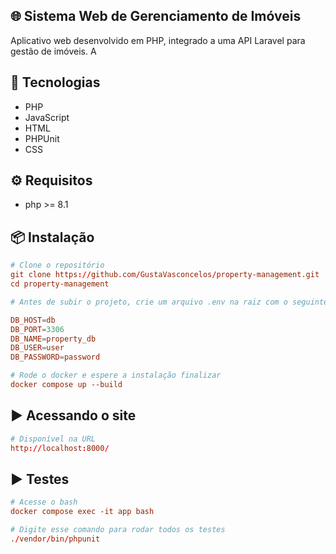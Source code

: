 ## 🌐 Sistema Web de Gerenciamento de Imóveis

Aplicativo web desenvolvido em PHP, integrado a uma API Laravel para gestão de imóveis. A

## 🚀 Tecnologias

- PHP 
- JavaScript
- HTML
- PHPUnit 
- CSS 
## ⚙️ Requisitos

- php >= 8.1

## 📦 Instalação

```conf
# Clone o repositório
git clone https://github.com/GustaVasconcelos/property-management.git
cd property-management

# Antes de subir o projeto, crie um arquivo .env na raiz com o seguinte conteúdo: 

DB_HOST=db
DB_PORT=3306
DB_NAME=property_db
DB_USER=user
DB_PASSWORD=password

# Rode o docker e espere a instalação finalizar
docker compose up --build
```

## ▶️ Acessando o site

```conf
# Disponível na URL
http://localhost:8000/
```

## ▶️ Testes

```conf
# Acesse o bash
docker compose exec -it app bash
```

```conf
# Digite esse comando para rodar todos os testes
./vendor/bin/phpunit
```